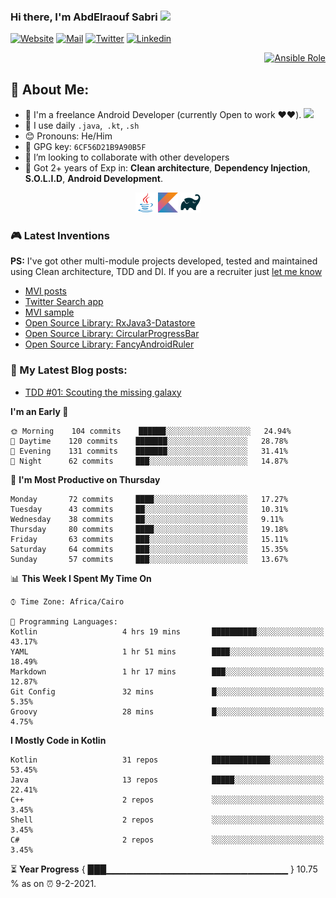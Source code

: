 ### Hi there, I'm AbdElraouf Sabri <img src="https://media.giphy.com/media/hvRJCLFzcasrR4ia7z/giphy.gif" width="25px">
[![Website](https://img.shields.io/badge/-Portfolio-black?style=for-the-badge&logo=google-chrome&logoColor=white)](https://abd3lraouf.tech/)
[![Mail](https://img.shields.io/badge/-Say%20Hi!-black?style=for-the-badge&logo=gmail)](mailto:abdelraoufsabri@gmail.com)
[![Twitter](https://img.shields.io/badge/-Twitter-black?style=for-the-badge&logo=twitter)](https://twitter.com/abd3lraouf)
[![Linkedin](https://img.shields.io/badge/-LinkedIn-black?style=for-the-badge&logo=Linkedin)](https://www.linkedin.com/in/abdelraouf-sabri/)
<p align='right'>
      <a href="https://github.com/AbdElraoufSabri/AbdElraoufSabri/releases/latest/download/AbdElraouf.Sabri.resume.pdf">
            <img alt="Ansible Role" src="https://img.shields.io/static/v1?color=red&label=Resume&logo=adobe&logoColor=white&style=for-the-badge&message=Download">
      </a>
</p>

## 🤵 About Me:
- 🏦 I'm a freelance Android Developer (currently Open to work ❤️❤️).
      <img src="https://media.giphy.com/media/WUlplcMpOCEmTGBtBW/giphy.gif" width="30">
- 🤔 I use daily `.java`,` .kt`, `.sh`
- 😊 Pronouns: He/Him
- 🔑 GPG key: `6CF56D21B9A90B5F`
- 👯 I’m looking to collaborate with other developers
- 💬 Got 2+ years of Exp in: **Clean architecture**, **Dependency Injection**, **S.O.L.I.D**, **Android Development**.

<p align="center">
<img src="https://raw.githubusercontent.com/devicons/devicon/master/icons/java/java-original.svg" alt="java" width="32" height="32"/> 
<img src="https://raw.githubusercontent.com/devicons/devicon/master/icons/kotlin/kotlin-original.svg" alt="kotlin" width="32" height="32"/> 
<img src="https://raw.githubusercontent.com/devicons/devicon/master/icons/gradle/gradle-plain.svg" alt="gradle" width="32" height="32"/> 
</p>

### 🎮 Latest Inventions
**PS:** I've got other multi-module projects developed, tested and maintained using Clean architecture, TDD and DI. If you are a recruiter just [let me know](mailto:abdelraoufsabri@gmail.com)

- [MVI posts](https://github.com/AbdElraoufSabri/MVIPosts)
- [Twitter Search app](https://github.com/AbdElraoufSabri/WeeTwit)
- [MVI sample](https://github.com/AbdElraoufSabri/mviSample)
- [Open Source Library: RxJava3-Datastore](https://github.com/AbdElraoufSabri/DatastoreWithRxJava3)
- [Open Source Library: CircularProgressBar](https://github.com/AbdElraoufSabri/CircularProgressBar)
- [Open Source Library: FancyAndroidRuler](https://github.com/AbdElraoufSabri/FancyAndroidRuler)

### 📕 My Latest Blog posts:
<!-- BLOG-POST-LIST:START -->
- [TDD #01: Scouting the missing galaxy](https://abd3lraouf.tech/tdd/TDD-01-Scouting-the-missing-galaxy/)
<!-- BLOG-POST-LIST:END -->

<!--START_SECTION:waka-->
**I'm an Early 🐤** 

```text
🌞 Morning    104 commits    ██████░░░░░░░░░░░░░░░░░░░   24.94% 
🌆 Daytime    120 commits    ███████░░░░░░░░░░░░░░░░░░   28.78% 
🌃 Evening    131 commits    ███████░░░░░░░░░░░░░░░░░░   31.41% 
🌙 Night      62 commits     ███░░░░░░░░░░░░░░░░░░░░░░   14.87%

```
📅 **I'm Most Productive on Thursday** 

```text
Monday       72 commits     ████░░░░░░░░░░░░░░░░░░░░░   17.27% 
Tuesday      43 commits     ██░░░░░░░░░░░░░░░░░░░░░░░   10.31% 
Wednesday    38 commits     ██░░░░░░░░░░░░░░░░░░░░░░░   9.11% 
Thursday     80 commits     ████░░░░░░░░░░░░░░░░░░░░░   19.18% 
Friday       63 commits     ███░░░░░░░░░░░░░░░░░░░░░░   15.11% 
Saturday     64 commits     ███░░░░░░░░░░░░░░░░░░░░░░   15.35% 
Sunday       57 commits     ███░░░░░░░░░░░░░░░░░░░░░░   13.67%

```


📊 **This Week I Spent My Time On** 

```text
⌚︎ Time Zone: Africa/Cairo

💬 Programming Languages: 
Kotlin                   4 hrs 19 mins       ██████████░░░░░░░░░░░░░░░   43.17% 
YAML                     1 hr 51 mins        ████░░░░░░░░░░░░░░░░░░░░░   18.49% 
Markdown                 1 hr 17 mins        ███░░░░░░░░░░░░░░░░░░░░░░   12.87% 
Git Config               32 mins             █░░░░░░░░░░░░░░░░░░░░░░░░   5.35% 
Groovy                   28 mins             █░░░░░░░░░░░░░░░░░░░░░░░░   4.75%

```

**I Mostly Code in Kotlin** 

```text
Kotlin                   31 repos            █████████████░░░░░░░░░░░░   53.45% 
Java                     13 repos            █████░░░░░░░░░░░░░░░░░░░░   22.41% 
C++                      2 repos             ░░░░░░░░░░░░░░░░░░░░░░░░░   3.45% 
Shell                    2 repos             ░░░░░░░░░░░░░░░░░░░░░░░░░   3.45% 
C#                       2 repos             ░░░░░░░░░░░░░░░░░░░░░░░░░   3.45%

```



<!--END_SECTION:waka-->

⏳ **Year Progress** { ███▁▁▁▁▁▁▁▁▁▁▁▁▁▁▁▁▁▁▁▁▁▁▁▁▁▁▁ } 10.75 % as on ⏰ 9-2-2021.


